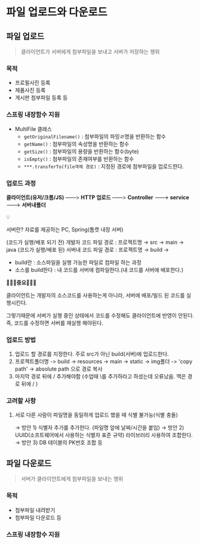 # 파일 업로드와 다운로드

## 파일 업로드

> 클라이언트가 서버에게 첨부파일을 보내고 서버가 저장하는 행위
> 

### 목적

- 프로필사진 등록
- 제품사진 등록
- 게시판 첨부파일 등록 등

### 스프링 내장함수 지원

- MultiFile 클래스
    - `getOriginalFilename()` : 첨부파일의 파밍ㄹ명을 반환하는 함수
    - `getName()` : 첨부파일의 속성명을 반환하는 함수
    - `getSize()` : 첨부파일의 용량을 반환하는 함수(byte)
    - `isEmpty()` : 첨부파일의 존재여부를 반환하는 함수
    - `***.transferTo(file객체 경로)` : 지정된 경로에 첨부파일을 업로드한다.

### 업로드 과정

**클라이언트(유저/크롬/JS)**  ——> **HTTP 업로드**  ——> **Controller** ———> **service** ———> **서버내폴더**

<aside>
💡

서버란?
자료를 제공하는 PC, Spring(톰캣 내장 서버)

(코드가 실행/배포 되기 전)
개발자 코드 파일 경로 : 프로젝트명 → src → main → java
(코드가 실행/배포 된)
서버내 코드 파일 경로 : 프로젝트명 → build → 

* build란 : 소스파일을 실행 가능한 파일로 컴파일 하는 과정
* 소스를 build한다 : 내 코드를 서버에 컴파일한다.(내 코드를 서버에 배포한다.)

🌟🌟🌟**중요**🌟🌟🌟

클라이언트는 개발자의 소스코드를 사용하는게 아니라, 서버에 배포/빌드 된 코드를 실행시킨다.

그렇기때문에 서버가 실행 중인 상태에서 코드를 수정해도 클라이언트에 반영이 안된다. 즉, 코드를 수정하면 서버를 재실행 해야된다.

</aside>

### 업로드 방법

1. 업로드 할 경로를 지정한다. 주로 src가 아닌 build(서버)에 업로드한다.
2. 프로젝트폴더명 -> build -> resources -> main -> static -> img폴더 -> 'copy path' -> absolute path 으로 경로 복사
3. 마지막 경로 뒤에 / 추가해야함 (수업때 \\를 추가하라고 하셨는데 오류났음. 맥은 경로 뒤에 / )

### 고려할 사항

1. 서로 다른 사람이 파일명을 동일하게 업로드 했을 때 식별 불가능(식별 충돌)
    
    → 방안 1) 식별자 추가를 추가한다. (파일명 앞에 날짜/시간을 붙임)
    → 방안 2) UUID(소프트웨어에서 사용하는 식별자 표준 규약) 라이브러리 사용하여 조합한다.
    → 방안 3) DB 테이블의 PK번호 조합 등
    

## 파일 다운로드

> 서버가 클라이언트에게 첨부파일을 보내는 행위
> 

### 목적

- 첨부파일 내려받기
- 첨부파일 다운로드 등

### 스프링 내장함수 지원